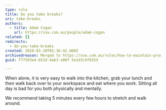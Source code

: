 ```yaml
---
type: rule
title: Do you take breaks?
uri: take-breaks
authors:
  - title: Adam Cogan
    url: https://ssw.com.au/people/adam-cogan
related: []
redirects:
  - do-you-take-breaks
created: 2020-03-20T01:36:42.000Z
archivedreason: Merged to https://ssw.com.au/rules/how-to-maintain-productivity/
guid: f77593e4-6534-4ab3-a00f-5e1d3c9f925d

---
```


When alone, it is very easy to walk into the kitchen, grab your lunch and then walk back over to your workspace and eat where you work. Sitting all day is bad for you both physically and mentally. 

<!--endintro-->

We recommend taking 5 minutes every few hours to stretch and walk around.
